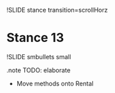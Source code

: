 !SLIDE stance transition=scrollHorz
# Stance 13

!SLIDE smbullets small

.note TODO: elaborate

* Move methods onto Rental
